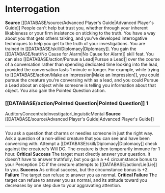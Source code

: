 ﻿---
id: '4'
name: Interrogation
rarity: Common
source: '[[DATABASE/source/Advanced Player''s Guide|Advanced Player''s Guide]]'
type: Investigator Methodology

---
# Interrogation

**Source** [[DATABASE/source/Advanced Player's Guide|Advanced Player's Guide]] 
People can't help but trust you, whether through your inherent likableness or your firm insistence on sticking to the truth. You have a way about you that gets others talking, and you've developed interrogative techniques to help you get to the truth of your investigations.
 You are trained in [[DATABASE/skill/Diplomacy|Diplomacy]]. You gain the [[DATABASE/feat/No Cause for Alarm|No Cause for Alarm]] skill feat. You can also [[DATABASE/action/Pursue a Lead|Pursue a Lead]] over the course of a conversation rather than spending dedicated time looking into the lead, provided the conversation lasts 1 minute or longer. For example, while trying to [[DATABASE/action/Make an Impression|Make an Impression]], you could pursue the creature you're conversing with as a lead, and you could Pursue a Lead about an object while someone is telling you information about that object. You also gain the Pointed Question action.

### [[DATABASE/action/Pointed Question|Pointed Question]] <span class="action-icon">1</span>

<span class="item-trait">Auditory</span><span class="item-trait">Concentrate</span><span class="item-trait">Investigator</span><span class="item-trait">Linguistic</span><span class="item-trait">Mental</span>
**Source** [[DATABASE/source/Advanced Player's Guide|Advanced Player's Guide]]

---
You ask a question that charms or needles someone in just the right way. Ask a question of a non-allied creature that you can see and have been conversing with. Attempt a [[DATABASE/skill/Diplomacy|Diplomacy]] check against the creature's Will DC. The creature is then temporarily immune for 1 hour.
**Critical Success** The target must directly answer your question. It doesn't have to answer truthfully, but you gain a +4 circumstance bonus to your Perception DC if the creature attempts to [[DATABASE/action/Lie|Lie]] to you.
**Success** As critical success, but the circumstance bonus is +2.
**Failure** The target can refuse to answer you as normal.
**Critical Failure** The target can refuse to answer you as normal, and its attitude toward you decreases by one step due to your aggravating attention.
